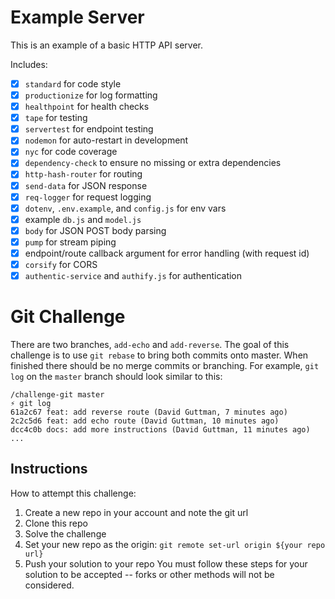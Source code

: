 # Example Server

This is an example of a basic HTTP API server.

Includes:

- [x] `standard` for code style
- [x] `productionize` for log formatting
- [x] `healthpoint` for health checks
- [x] `tape` for testing
- [x] `servertest` for endpoint testing
- [x] `nodemon` for auto-restart in development
- [x] `nyc` for code coverage
- [x] `dependency-check` to ensure no missing or extra dependencies
- [x] `http-hash-router` for routing
- [x] `send-data` for JSON response
- [x] `req-logger` for request logging
- [x] `dotenv`, `.env.example`, and `config.js` for env vars
- [x] example `db.js` and `model.js`
- [x] `body` for JSON POST body parsing
- [x] `pump` for stream piping
- [x] endpoint/route callback argument for error handling (with request id)
- [x] `corsify` for CORS
- [x] `authentic-service` and `authify.js` for authentication

# Git Challenge

There are two branches, `add-echo` and `add-reverse`. The goal of this challenge is to use `git rebase` to bring both commits onto master. When finished there should be no merge commits or branching. For example, `git log` on the `master` branch should look similar to this:

```
/challenge-git master
⚡ git log
61a2c67 feat: add reverse route (David Guttman, 7 minutes ago)
2c2c5d6 feat: add echo route (David Guttman, 10 minutes ago)
dcc4c0b docs: add more instructions (David Guttman, 11 minutes ago)
...
```

## Instructions

How to attempt this challenge:

1. Create a new repo in your account and note the git url
2. Clone this repo
3. Solve the challenge
4. Set your new repo as the origin: `git remote set-url origin ${your repo url}`
5. Push your solution to your repo
   You must follow these steps for your solution to be accepted -- forks or other methods will not be considered.
